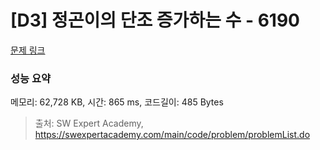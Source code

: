 # [D3] 정곤이의 단조 증가하는 수 - 6190 

[문제 링크](https://swexpertacademy.com/main/code/problem/problemDetail.do?contestProbId=AWcPjEuKAFgDFAU4) 

### 성능 요약

메모리: 62,728 KB, 시간: 865 ms, 코드길이: 485 Bytes



> 출처: SW Expert Academy, https://swexpertacademy.com/main/code/problem/problemList.do